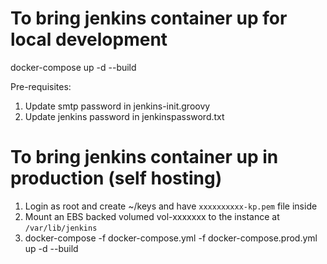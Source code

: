 # To bring jenkins container up for local development

docker-compose up -d --build

Pre-requisites:
1. Update smtp password in jenkins-init.groovy
2. Update jenkins password in jenkinspassword.txt

# To bring jenkins container up in production (self hosting)

1. Login as root and create ~/keys and have `xxxxxxxxxx-kp.pem` file inside
2. Mount an EBS backed volumed vol-xxxxxxx to the instance at `/var/lib/jenkins`
3. docker-compose -f docker-compose.yml -f docker-compose.prod.yml up -d --build
